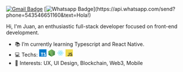 
[![Gmail Badge](https://img.shields.io/badge/-Gmail-c14438?style=flat-square&logo=Gmail&logoColor=white&link=mailto:contato.juannicolaspuchetazavala@gmail.com)](mailto:contato.juannicolaspuchetazavala@gmail.com)
[![Whatsapp Badge](https://img.shields.io/badge/-Whatsapp-4CA143?style=flat-square&labelColor=4CA143&logo=whatsapp&logoColor=white&link=https://api.whatsapp.com/send?phone=543546651160&text=Hola!)](https://api.whatsapp.com/send?phone=543546651160&text=Hola!)

Hi, I'm Juan, an enthusiastic full-stack developer focused on front-end development.

- :books: I’m currently learning Typescript and React Native.
- :computer: Techs: <img height="20" src="https://raw.githubusercontent.com/github/explore/80688e429a7d4ef2fca1e82350fe8e3517d3494d/topics/typescript/typescript.png">  <img height="20" src="https://raw.githubusercontent.com/github/explore/80688e429a7d4ef2fca1e82350fe8e3517d3494d/topics/nodejs/nodejs.png">  <img height="20" src="https://raw.githubusercontent.com/github/explore/80688e429a7d4ef2fca1e82350fe8e3517d3494d/topics/react/react.png">  <img height="20" src="https://raw.githubusercontent.com/github/explore/80688e429a7d4ef2fca1e82350fe8e3517d3494d/topics/javascript/javascript.png">
- :pushpin: Interests: UX, UI Design, Blockchain, Web3, Mobile
